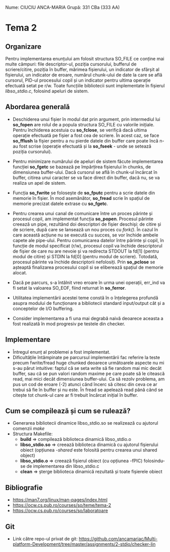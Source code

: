 Nume: CIUCIU ANCA-MARIA
Grupă: 331 CBa (333 AA)

# Tema 2

Organizare
-
Pentru implementarea enunțului am folosit structura SO_FILE ce conține mai multe câmpuri: file descriptor-ul, poziția cursorului, bufferul de scriere/citire, poziția în buffer, mărimea fișierului, un indicator de sfârșit al fișierului, un indicator de eroare, numărul chunk-ului de date la care se află cursorul, PID-ul procesului copil și un indicator pentru ultima operație efectuată setat pe r/w. Toate funcțiile bibliotecii sunt implementate în fișierul *libso_stdio.c*, folosind apeluri de sistem.

Abordarea generală
-
* Deschiderea unui fișier în modul dat prin argument, prin intermediul lui **so_fopen** are rolul de a popula structura SO_FILE cu valorile inițiale. Pentru închiderea acestuia cu **so_fclose**, se verifică dacă ultima operație efectuată pe fișier a fost cea de scriere. În acest caz, se face **so_fflush** la fișier pentru a nu pierde datele din buffer care poate încă n-au fost scrise (operație efectuată și la **so_fseek** - unde se setează poziția cursorului).
* Pentru minimizare numărului de apeluri de sistem făcute implementarea funcției **so_fgetc** se bazează pe împărțirea fișierului în chunks, de dimensiunea buffer-ului. Dacă cursorul se află în chunk-ul încărcat în buffer, citirea unui caracter se va face direct din buffer, dacă nu, se va realiza un apel de sistem. 
* Funcția **so_fwrite** se folosește de **so_fputc** pentru a scrie datele din memorie în fișier. În mod asemănător, **so_fread** scrie în spațiul de memorie precizat datele extrase cu **so_fgetc**.
* Pentru crearea unui canal de comunicare între un proces părinte și procesul copil, am implementat funcția **so_popen**. Procesul părinte creează un pipe, rezultând doi descriptori de fișier deschiși: de citire și de scriere, după care se lansează un nou proces cu *fork()*.
În cazul în care această acțiune nu se execută cu succes, se vor închide ambele capete ale pipe-ului. Pentru comunicarea datelor între părinte și copil, în funcție de modul specificat (r/w), procesul copil va închide descriptorul de fișier de care nu are nevoie și va redirecta STDOUT la fd[1] (pentru modul de citire) și STDIN la fd[0] (pentru modul de scriere). Totodată, procesul părinte va închide descriptorii nefolosiți. Prin **so_pclose** se așteaptă finalizarea procesului copil si se eliberează spațiul de memorie alocat.
  
* Dacă pe parcurs, s-a întâlnit vreo eroare în urma unei operații, err_ind va fi setat la valoarea SO_EOF, fiind returnat în **so_ferror**.
* Utilitatea implementării acestei teme constă în o înțelegerea profundă asupra modului de funcționare a bibliotecii standard input/output cât și a conceptelor de I/O buffering.
* Consider implementarea a fi una mai degrabă naivă deoarece aceasta a fost realizată în mod progresiv pe testele din checker.

Implementare
-
* Întregul enunț al problemei a fost implementat.
* Dificultățile întâmpinate pe parcursul implementării fac referire la teste precum fwrite/fread huge chunked deoarece următoarele aspecte nu mi s-au părut intuitive: faptul că se seta write să fie random mai mic decât buffer, sau că se pun valori random maxime pe care poate să le citească read, mai mici decât dimensiunea buffer-ului. Ca să rezolv problema, am pus un cod de eroare (-2) atunci când încerc să citesc din ceva ce ar trebui să fie în buffer și nu este. În fread se apelează read până când se citește tot chunk-ul care ar fi trebuit încărcat inițial în buffer. 

Cum se compilează și cum se rulează?
-
* Generarea bibliotecii dinamice libso_stdio.so se realizează cu ajutorul comenzii *make*
* Structura Makefile:
    - **build** => compilează biblioteca dinamică libso_stdio.o
    - **libso_stdio.so** => creează biblioteca dinamică cu ajutorul fișierului obiect (opțiunea *-shared* este folosită pentru crearea unui shared object)
    - **libso_stdio.o** => creează fișierul obiect (cu opțiunea -fPIC) folosindu-se de implementarea din libso_stdio.c
    - **clean** => șterge biblioteca dinamică rezultată și toate fișierele obiect

Bibliografie
-
* https://man7.org/linux/man-pages/index.html
* https://ocw.cs.pub.ro/courses/so/teme/tema-2
* https://ocw.cs.pub.ro/courses/so/laboratoare

Git
-
* Link către repo-ul privat de git: https://github.com/ancamariac/Multi-platform-Development/tree/master/assignments/2-stdio/checker-lin